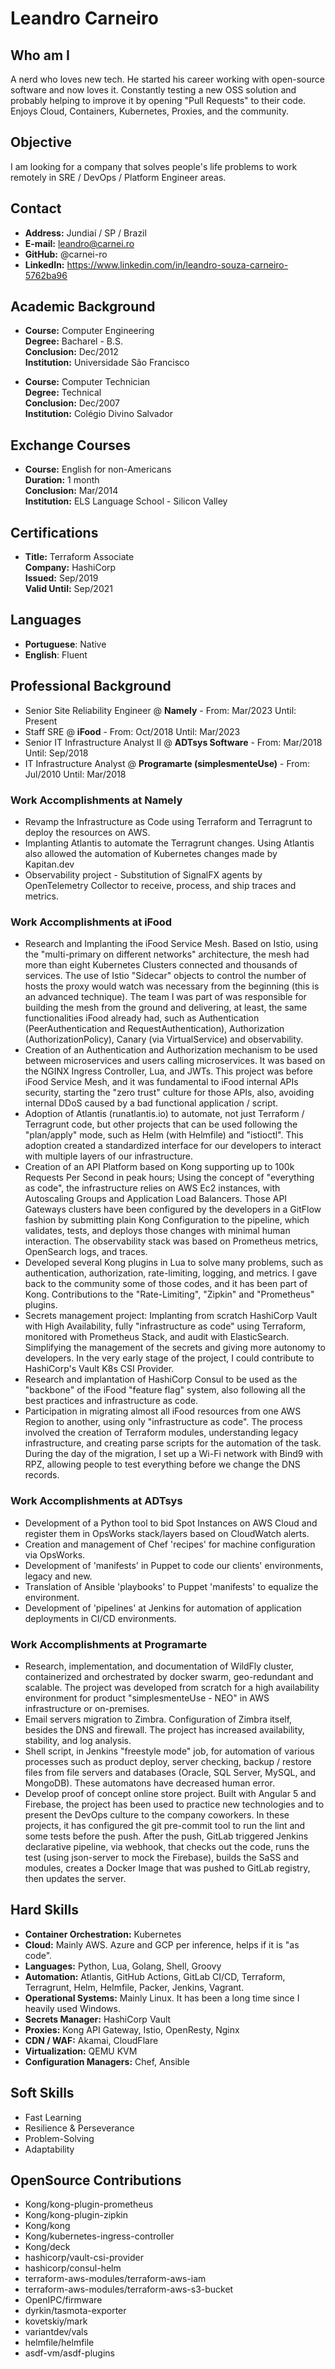 # Leandro Carneiro

## Who am I

A nerd who loves new tech. He started his career working with open-source software and now loves it. Constantly testing a new OSS solution and probably helping to improve it by opening "Pull Requests" to their code. Enjoys Cloud, Containers, Kubernetes, Proxies, and the community.

## Objective

I am looking for a company that solves people's life problems to work remotely in SRE / DevOps / Platform Engineer areas.

## Contact

- **Address:** Jundiaí / SP / Brazil
- **E-mail:** leandro@carnei.ro
- **GitHub:** @carnei-ro
- **LinkedIn:** https://www.linkedin.com/in/leandro-souza-carneiro-5762ba96

## Academic Background

- **Course:** Computer Engineering <br/>
  **Degree:** Bacharel - B.S. <br/>
  **Conclusion:** Dec/2012 <br/>
  **Institution:** Universidade São Francisco


- **Course:** Computer Technician <br/>
  **Degree:** Technical <br/>
  **Conclusion:** Dec/2007 <br/>
  **Institution:** Colégio Divino Salvador

## Exchange Courses

- **Course:** English for non-Americans <br/>
  **Duration:** 1 month <br/>
  **Conclusion:** Mar/2014 <br/>
  **Institution:** ELS Language School - Silicon Valley

## Certifications

- **Title:** Terraform Associate <br/>
  **Company:** HashiCorp <br/>
  **Issued:** Sep/2019 <br/>
  **Valid Until:** Sep/2021

## Languages

- **Portuguese**: Native
- **English**: Fluent

## Professional Background

- Senior Site Reliability Engineer @ **Namely** - From: Mar/2023 Until: Present
- Staff SRE @ **iFood** - From: Oct/2018 Until: Mar/2023
- Senior IT Infrastructure Analyst II @ **ADTsys Software** - From: Mar/2018 Until: Sep/2018
- IT Infrastructure Analyst @ **Programarte (simplesmenteUse)** - From: Jul/2010 Until: Mar/2018

### Work Accomplishments at Namely

- Revamp the Infrastructure as Code using Terraform and Terragrunt to deploy the resources on AWS.
- Implanting Atlantis to automate the Terragrunt changes. Using Atlantis also allowed the automation of Kubernetes changes made by Kapitan.dev
- Observability project - Substitution of SignalFX agents by OpenTelemetry Collector to receive, process, and ship traces and metrics.

### Work Accomplishments at iFood

- Research and Implanting the iFood Service Mesh. Based on Istio, using the "multi-primary on different networks" architecture, the mesh had more than eight Kubernetes Clusters connected and thousands of services. The use of Istio "Sidecar" objects to control the number of hosts the proxy would watch was necessary from the beginning (this is an advanced technique). The team I was part of was responsible for building the mesh from the ground and delivering, at least, the same functionalities iFood already had, such as Authentication (PeerAuthentication and RequestAuthentication), Authorization (AuthorizationPolicy), Canary (via VirtualService) and observability.
- Creation of an Authentication and Authorization mechanism to be used between microservices and users calling microservices. It was based on the NGINX Ingress Controller, Lua, and JWTs. This project was before iFood Service Mesh, and it was fundamental to iFood internal APIs security, starting the "zero trust" culture for those APIs, also, avoiding internal DDoS caused by a bad functional application / script.
- Adoption of Atlantis (runatlantis.io) to automate, not just Terraform / Terragrunt code, but other projects that can be used following the "plan/apply" mode, such as Helm (with Helmfile) and "istioctl". This adoption created a standardized interface for our developers to interact with multiple layers of our infrastructure.
- Creation of an API Platform based on Kong supporting up to 100k Requests Per Second in peak hours; Using the concept of "everything as code", the infrastructure relies on AWS Ec2 instances, with Autoscaling Groups and Application Load Balancers. Those API Gateways clusters have been configured by the developers in a GitFlow fashion by submitting plain Kong Configuration to the pipeline, which validates, tests, and deploys those changes with minimal human interaction. The observability stack was based on Prometheus metrics, OpenSearch logs, and traces.
- Developed several Kong plugins in Lua to solve many problems, such as authentication, authorization, rate-limiting, logging, and metrics. I gave back to the community some of those codes, and it has been part of Kong. Contributions to the "Rate-Limiting", "Zipkin" and "Prometheus" plugins.
- Secrets management project: Implanting from scratch HashiCorp Vault with High Availability, fully "infrastructure as code" using Terraform, monitored with Prometheus Stack, and audit with ElasticSearch. Simplifying the management of the secrets and giving more autonomy to developers. In the very early stage of the project, I could contribute to HashiCorp's Vault K8s CSI Provider.
- Research and implantation of HashiCorp Consul to be used as the "backbone" of the iFood "feature flag" system, also following all the best practices and infrastructure as code.
- Participation in migrating almost all iFood resources from one AWS Region to another, using only "infrastructure as code". The process involved the creation of Terraform modules, understanding legacy infrastructure, and creating parse scripts for the automation of the task. During the day of the migration, I set up a Wi-Fi network with Bind9 with RPZ, allowing people to test everything before we change the DNS records.

### Work Accomplishments at ADTsys

- Development of a Python tool to bid Spot Instances on AWS Cloud and register them in OpsWorks stack/layers based on CloudWatch alerts.
- Creation and management of Chef 'recipes' for machine configuration via OpsWorks.
- Development of 'manifests' in Puppet to code our clients' environments, legacy and new.
- Translation of Ansible 'playbooks' to Puppet 'manifests' to equalize the environment.
- Development of 'pipelines' at Jenkins for automation of application deployments in CI/CD environments.

### Work Accomplishments at Programarte

- Research, implementation, and documentation of WildFly cluster, containerized and orchestrated by docker swarm, geo-redundant and scalable. The project was developed from scratch for a high availability environment for product "simplesmenteUse - NEO" in AWS infrastructure or on-premises.
- Email servers migration to Zimbra. Configuration of Zimbra itself, besides the DNS and firewall. The project has increased availability, stability, and log analysis.
- Shell script, in Jenkins "freestyle mode" job, for automation of various processes such as product deploy, server checking, backup / restore files from file servers and databases (Oracle, SQL Server, MySQL, and MongoDB). These automatons have decreased human error.
- Develop proof of concept online store project. Built with Angular 5 and Firebase, the project has been used to practice new technologies and to present the DevOps culture to the company coworkers. In these projects, it has configured the git pre-commit tool to run the lint and some tests before the push. After the push,  GitLab triggered Jenkins declarative pipeline, via webhook,  that checks out the code, runs the test (using json-server to mock the Firebase), builds the SaSS and modules, creates a Docker Image that was pushed to GitLab registry, then updates the server.

## Hard Skills

- **Container Orchestration:** Kubernetes
- **Cloud:** Mainly AWS. Azure and GCP per inference, helps if it is "as code".
- **Languages:** Python, Lua, Golang, Shell, Groovy
- **Automation:** Atlantis, GitHub Actions, GitLab CI/CD, Terraform, Terragrunt, Helm, Helmfile, Packer, Jenkins, Vagrant.
- **Operational Systems:** Mainly Linux. It has been a long time since I heavily used Windows.
- **Secrets Manager:** HashiCorp Vault
- **Proxies:** Kong API Gateway, Istio, OpenResty, Nginx
- **CDN / WAF:** Akamai, CloudFlare
- **Virtualization:** QEMU KVM
- **Configuration Managers:** Chef, Ansible

## Soft Skills

- Fast Learning
- Resilience & Perseverance
- Problem-Solving
- Adaptability

## OpenSource Contributions

- Kong/kong-plugin-prometheus
- Kong/kong-plugin-zipkin
- Kong/kong
- Kong/kubernetes-ingress-controller
- Kong/deck
- hashicorp/vault-csi-provider
- hashicorp/consul-helm
- terraform-aws-modules/terraform-aws-iam
- terraform-aws-modules/terraform-aws-s3-bucket
- OpenIPC/firmware
- dyrkin/tasmota-exporter
- kovetskiy/mark
- variantdev/vals
- helmfile/helmfile
- asdf-vm/asdf-plugins
